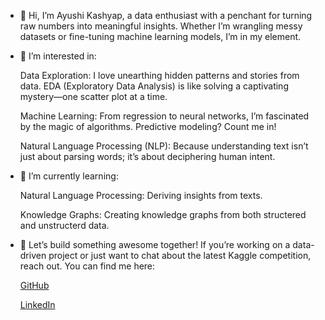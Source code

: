 - 👋 Hi, I’m Ayushi Kashyap, a data enthusiast with a penchant for turning raw numbers into meaningful insights. Whether I’m wrangling messy datasets or fine-tuning machine learning models, I’m in my element.

- 👀 I’m interested in:

  Data Exploration: I love unearthing hidden patterns and stories from data. EDA (Exploratory Data Analysis) is like solving a captivating mystery—one scatter plot at a time.

  Machine Learning: From regression to neural networks, I’m fascinated by the magic of algorithms. Predictive modeling? Count me in!

  Natural Language Processing (NLP): Because understanding text isn’t just about parsing words; it’s about deciphering human intent.

- 🌱 I’m currently learning:

  Natural Language Processing: Deriving insights from texts. 

  Knowledge Graphs: Creating knowledge graphs from both structered and unstructerd data.

- 💞️ Let’s build something awesome together! If you’re working on a data-driven project or just want to chat about the latest Kaggle competition, reach out. You can find me here:

  [GitHub](github.com/ayushikashyap)

  [LinkedIn](linkedin.com/in/ayushikashyap)

<!---
AyushiKashyapp/AyushiKashyapp is a ✨ special ✨ repository because its `README.md` (this file) appears on your GitHub profile.
You can click the Preview link to take a look at your changes.
--->
